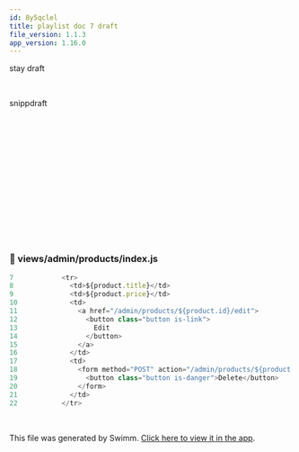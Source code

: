 ```yaml
---
id: 8y5qclel
title: playlist doc 7 draft
file_version: 1.1.3
app_version: 1.16.0
---
```


stay draft

<br/>

snippdraft

<!-- empty line --><br/>

<!-- empty line --><br/>

<!-- empty line --><br/>

<!-- empty line --><br/>

<!-- empty line --><br/>

<!-- empty line --><br/>

<!-- empty line --><br/>

<!-- empty line --><br/>

<!-- empty line --><br/>

<!-- empty line --><br/>

<!-- empty line --><br/>

<!-- empty line --><br/>

<!-- empty line --><br/>
<!-- NOTE-swimm-snippet: the lines below link your snippet to Swimm -->
### 📄 views/admin/products/index.js
```javascript
7            <tr>
8              <td>${product.title}</td>
9              <td>${product.price}</td>
10             <td>
11               <a href="/admin/products/${product.id}/edit">
12                 <button class="button is-link">
13                   Edit
14                 </button>
15               </a>
16             </td>
17             <td>
18               <form method="POST" action="/admin/products/${product.id}/delete">
19                 <button class="button is-danger">Delete</button>
20               </form>
21             </td>
22           </tr>
```

<br/>

This file was generated by Swimm. [Click here to view it in the app](https://swimm-web-app.web.app/repos/Z2l0aHViJTNBJTNBZWNvbW0lM0ElM0Ftb3NoaWtzd2ltbQ==/docs/8y5qclel).
